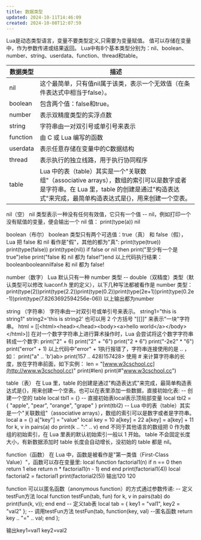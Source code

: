 ```yaml
---
title: 数据类型
updated: 2024-10-11T14:46:09
created: 2024-10-08T12:07:59
---
```


Lua是动态类型语言，变量不要类型定义,只需要为变量赋值。 值可以存储在变量中，作为参数传递或结果返回。
Lua中有8个基本类型分别为：nil、boolean、number、string、userdata、function、thread和table。
<table>
<colgroup>
<col style="width: 15%" />
<col style="width: 84%" />
</colgroup>
<thead>
<tr class="header">
<th>数据类型</th>
<th>描述</th>
</tr>
</thead>
<tbody>
<tr class="odd">
<td>nil</td>
<td>这个最简单，只有值nil属于该类，表示一个无效值（在条件表达式中相当于false）。</td>
</tr>
<tr class="even">
<td>boolean</td>
<td>包含两个值：false和true。</td>
</tr>
<tr class="odd">
<td>number</td>
<td>表示双精度类型的实浮点数</td>
</tr>
<tr class="even">
<td>string</td>
<td>字符串由一对双引号或单引号来表示</td>
</tr>
<tr class="odd">
<td>function</td>
<td>由 C 或 Lua 编写的函数</td>
</tr>
<tr class="even">
<td>userdata</td>
<td>表示任意存储在变量中的C数据结构</td>
</tr>
<tr class="odd">
<td>thread</td>
<td>表示执行的独立线路，用于执行协同程序</td>
</tr>
<tr class="even">
<td>table</td>
<td>Lua 中的表（table）其实是一个"关联数组"（associative arrays），数组的索引可以是数字或者是字符串。在 Lua 里，table 的创建是通过"构造表达式"来完成，最简单构造表达式是{}，用来创建一个空表。</td>
</tr>
</tbody>
</table>

nil（空）
nil 类型表示一种没有任何有效值，它只有一个值 -- nil，例如打印一个没有赋值的变量，便会输出一个 nil 值：
print(type(a))
nil

boolean（布尔）
boolean 类型只有两个可选值：true（真） 和 false（假），Lua 把 false 和 nil 看作是"假"，其他的都为"真":
print(type(true)) print(type(false)) print(type(nil))
if false or nil then
print("至少有一个是 true")else
print("false 和 nil 都为 false!")end
以上代码执行结果：
booleanbooleannilfalse 和 nil 都为 false!

number（数字）
Lua 默认只有一种 number 类型 -- double（双精度）类型（默认类型可以修改 luaconf.h 里的定义），以下几种写法都被看作是 number 类型：
print(type(2))print(type(2.2))print(type(0.2))print(type(2e+1))print(type(0.2e-1))print(type(7.8263692594256e-06))
以上输出都为number

string （字符串）
字符串由一对双引号或单引号来表示。
string1="this is string1"
string2='this is string2'
也可以用 2 个方括号 "\[\[\]\]" 来表示"一块"字符串。
html = \[\[\<html\>\<head\>\</head\>\<body\>\<a\>hello world\</a\>\</body\>\</html\>\]\]
在对一个数字字符串上进行算术操作时，Lua 会尝试将这个数字字符串转成一个数字:
print("2" + 6)
print("2" + "6")
print("2 + 6")
print("-2e2" \* "6")
print("error" + 1)
以上代码中"error" + 1执行报错了，字符串连接使用的是 .. ，如：
print("a" .. 'b')ab\> print(157 .. 428)157428\>
使用 \# 来计算字符串的长度，放在字符串前面，如下实例：
len = "[www.w3cschool.cc](http://www.w3cschool.cc)"
print(#len)
print(#"www.w3cschool.cc")

table（表）
在 Lua 里，table 的创建是通过"构造表达式"来完成，最简单构造表达式是{}，用来创建一个空表。也可以在表里添加一些数据，直接初始化表:
-- 创建一个空的 table
local tbl1 = {}
-- 直接初始表local表示顶局部变量
local tbl2 = { "apple", "pear", "orange", "grape" }
print(tbl2)
-- Lua 中的表（table）其实是一个"关联数组"（associative arrays），数组的索引可以是数字或者是字符串。
local a = {}
a\["key"\] = "value"
local key = 10
a\[key\] = 22
a\[key\] = a\[key\] + 11
for k, v in pairs(a) do
  print(k .. ":" .. v)
end
不同于其他语言的数组把 0 作为数组的初始索引，在 Lua 里表的默认初始索引一般以 1 开始。
table 不会固定长度大小，有新数据添加时 table 长度会自动增长，没初始的 table 都是 nil。

function（函数）
在 Lua 中，函数是被看作是"第一类值（First-Class Value）"，函数可以存在变量里:
local function factorial1(n)
  if n == 0 then
    return 1
  else
    return n \* factorial1(n - 1)
  end
end
print(factorial1(4))
local factorial2 = factorial1
print(factorial2(5))
输出120 120

function 可以以匿名函数（anonymous function）的方式通过参数传递:
-- 定义testFun方法
local function testFun(tab, fun)
  for k, v in pairs(tab) do
    print(fun(k, v));
  end
end
-- 定义tab表
local tab = { key1 = "val1", key2 = "val2" };
-- 调用testFun方法
testFun(tab,
  function(key, val) --匿名函数
    return key .. "=" .. val;
  end
);

输出key1=val1 key2=val2

